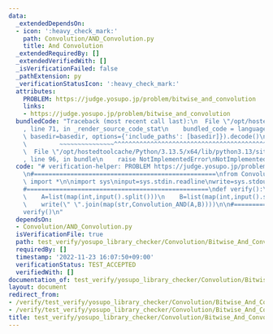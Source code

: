 ```yaml
---
data:
  _extendedDependsOn:
  - icon: ':heavy_check_mark:'
    path: Convolution/AND_Convolution.py
    title: And Convolution
  _extendedRequiredBy: []
  _extendedVerifiedWith: []
  _isVerificationFailed: false
  _pathExtension: py
  _verificationStatusIcon: ':heavy_check_mark:'
  attributes:
    PROBLEM: https://judge.yosupo.jp/problem/bitwise_and_convolution
    links:
    - https://judge.yosupo.jp/problem/bitwise_and_convolution
  bundledCode: "Traceback (most recent call last):\n  File \"/opt/hostedtoolcache/Python/3.13.5/x64/lib/python3.13/site-packages/onlinejudge_verify/documentation/build.py\"\
    , line 71, in _render_source_code_stat\n    bundled_code = language.bundle(stat.path,\
    \ basedir=basedir, options={'include_paths': [basedir]}).decode()\n          \
    \         ~~~~~~~~~~~~~~~^^^^^^^^^^^^^^^^^^^^^^^^^^^^^^^^^^^^^^^^^^^^^^^^^^^^^^^^^^^^^^^^^^\n\
    \  File \"/opt/hostedtoolcache/Python/3.13.5/x64/lib/python3.13/site-packages/onlinejudge_verify/languages/python.py\"\
    , line 96, in bundle\n    raise NotImplementedError\nNotImplementedError\n"
  code: "# verification-helper: PROBLEM https://judge.yosupo.jp/problem/bitwise_and_convolution\n\
    \n#==================================================\nfrom Convolution.AND_Convolution\
    \ import *\n\nimport sys\ninput=sys.stdin.readline\nwrite=sys.stdout.write\n\n\
    #==================================================\ndef verify():\n    N=int(input())\n\
    \    A=list(map(int,input().split()))\n    B=list(map(int,input().split()))\n\
    \    write(\" \".join(map(str,Convolution_AND(A,B))))\n\n#==================================================\n\
    verify()\n"
  dependsOn:
  - Convolution/AND_Convolution.py
  isVerificationFile: true
  path: test_verify/yosupo_library_checker/Convolution/Bitwise_And_Convolution.test.py
  requiredBy: []
  timestamp: '2022-11-23 16:07:50+09:00'
  verificationStatus: TEST_ACCEPTED
  verifiedWith: []
documentation_of: test_verify/yosupo_library_checker/Convolution/Bitwise_And_Convolution.test.py
layout: document
redirect_from:
- /verify/test_verify/yosupo_library_checker/Convolution/Bitwise_And_Convolution.test.py
- /verify/test_verify/yosupo_library_checker/Convolution/Bitwise_And_Convolution.test.py.html
title: test_verify/yosupo_library_checker/Convolution/Bitwise_And_Convolution.test.py
---
```

